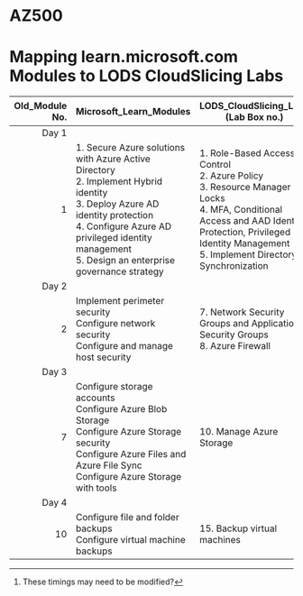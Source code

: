 # AZ500
# Mapping learn.microsoft.com Modules to LODS CloudSlicing Labs


|Old_Module No.|Microsoft_Learn_Modules | LODS_CloudSlicing_Labs (Lab Box no.) |Expected_Lab Duration[^1] |
|---:|---|---|---|
|Day 1|
|1|1. Secure Azure solutions with Azure Active Directory<BR>2. Implement Hybrid identity<BR>3. Deploy Azure AD identity protection<BR>4. Configure Azure AD privileged identity management<BR>5. Design an enterprise governance strategy|1.	Role-Based Access Control<br>2. Azure Policy<br>3. Resource Manager Locks<br>4. MFA, Conditional Access and AAD Identity Protection, Privileged Identity Management<br>5. Implement Directory Synchronization |40 Min<br>40 Min<br>1.5 Hours<br>2 Hours<br>1.5 Hours|
|Day 2|
|2|Implement perimeter security<BR>Configure network security<BR>Configure and manage host security|7.	Network Security Groups and Application Security Groups<br>8. Azure Firewall|1.5 hours<br>1.5 hours|
|Day 3|
|7|Configure storage accounts<BR>Configure Azure Blob Storage<BR>Configure Azure Storage security<BR>Configure Azure Files and Azure File Sync<BR>Configure Azure Storage with tools|10.	Manage Azure Storage|1 Hour|
|Day 4|
|10|Configure file and folder backups<BR>Configure virtual machine backups|15.	Backup virtual machines|1 Hour|


[^1]: These timings may need to be modified?  
[^2]: Do these labs at the end of day 4
